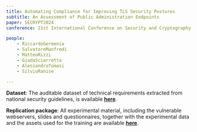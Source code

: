```yaml
---
title: Automating Compliance for Improving TLS Security Postures
subtitle: An Assessment of Public Administration Endpoints
paper: SECRYPT2024
conference: 21st International Conference on Security and Cryptography (SECRYPT 2024)

people:
    - RiccardoGermenia
    - SalvatoreManfredi
    - MatteoRizzi
    - GiadaSciarretta
    - AlessandroTomasi
    - SilvioRanise

---
```


**Dataset**:
The auditable dataset of technical requirements extracted from national security guidelines, is available [**here**](https://github.com/stfbk/tls-compliance-dataset).

**Replication package**:
All experimental material, including the vulnerable webservers, slides and questionnaires, together with the experimental data and the assets used for the training are available [**here**](https://fbk-my.sharepoint.com/:f:/g/personal/smanfredi_fbk_eu/Eqsy3qqs9-9Dvyzzp3VSR48B1WmlVzH4socxHuImHDWW2g?e=78CkJD).
